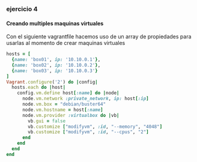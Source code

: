 ### ejercicio 4
####  Creando multiples maquinas virtuales
Con el siguiente vagrantfile hacemos uso de un array de propiedades para usarlas al momento de crear maquinas virtuales

```ruby
hosts = [
  {name: 'box01', ip: '10.10.0.1'},
  {name: 'box02', ip: '10.10.0.2'},
  {name: 'box03', ip: '10.10.0.3'}
]
Vagrant.configure('2') do |config|
  hosts.each do |host|
    config.vm.define host[:name] do |node|
      node.vm.network :private_network, ip: host[:ip]
      node.vm.box = "debian/buster64"
      node.vm.hostname = host[:name]
      node.vm.provider :virtualbox do |vb|
        vb.gui = false
        vb.customize ["modifyvm", :id, "--memory", "4048"]
        vb.customize ["modifyvm", :id, "--cpus", "2"]
      end
    end
  end
end
```